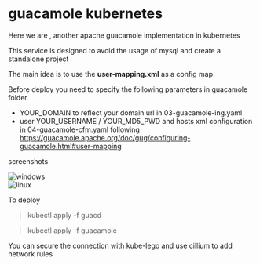 # guacamole kubernetes

Here we are , another apache guacamole implementation in kubernetes

This service is designed to avoid the usage of mysql and create a standalone project  

The main idea is to use the **user-mapping.xml** as a config map


Before deploy you need to specify the following parameters in guacamole folder 

- YOUR_DOMAIN to reflect your domain url in 03-guacamole-ing.yaml
- user YOUR_USERNAME / YOUR_MD5_PWD and hosts xml configuration in 04-guacamole-cfm.yaml following https://guacamole.apache.org/doc/gug/configuring-guacamole.html#user-mapping

screenshots

![windows](https://res.cloudinary.com/ethzero/image/upload/v1580850552/misc/guacamole-win.png)  
![linux](https://res.cloudinary.com/ethzero/image/upload/v1580850552/misc/guacamole-linux.png)  



To deploy  

> kubectl apply -f guacd  

> kubectl apply -f guacamole



You can secure the connection with kube-lego and use cillium to add network rules 
